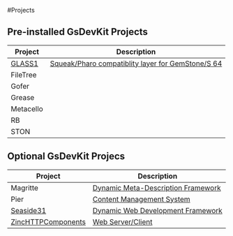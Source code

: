 #Projects

## Pre-installed GsDevKit Projects

| Project | Description|
|---------|------------|
|[GLASS1][1]| [Squeak/Pharo compatiblity layer for GemStone/S 64][6]|
|FileTree||
|Gofer||
|Grease||
|Metacello||
|RB||
|STON||

## Optional GsDevKit Projecs

| Project | Description|
|---------|------------|
| Magritte| [Dynamic Meta-Description Framework][8]   |
| Pier|[Content Management System][7] |
|[Seaside31][2]| [Dynamic Web Development Framework][4] |
|[ZincHTTPComponents][3]| [Web Server/Client][5] |

[1]: glass
[2]: seaside31
[3]: zinc
[4]: http://www.seaside.st/
[5]: https://github.com/svenvc/zinc/blob/master/zinc-http-components-paper.md#http
[6]: https://github.com/glassdb/glass
[7]: http://www.piercms.com/
[8]: https://code.google.com/p/magritte-metamodel/

